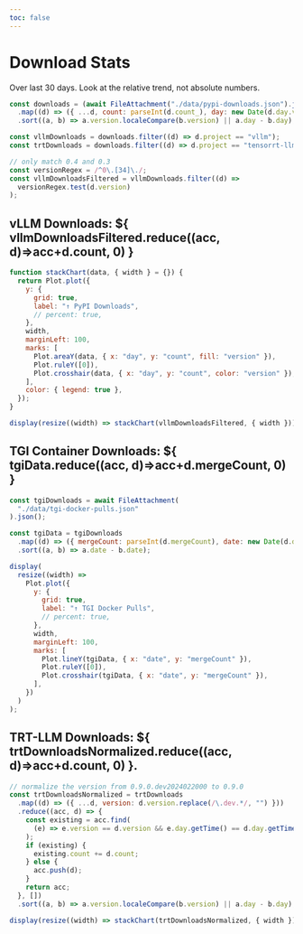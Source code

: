 ```yaml
---
toc: false
---
```


# Download Stats

Over last 30 days. Look at the relative trend, not absolute numbers.

<div class="grid grid-cols-2">
  <div class="card grid-colspan-2">

```js
const downloads = (await FileAttachment("./data/pypi-downloads.json").json())
  .map((d) => ({ ...d, count: parseInt(d.count_), day: new Date(d.day.value) }))
  .sort((a, b) => a.version.localeCompare(b.version) || a.day - b.day);

const vllmDownloads = downloads.filter((d) => d.project == "vllm");
const trtDownloads = downloads.filter((d) => d.project == "tensorrt-llm");

// only match 0.4 and 0.3
const versionRegex = /^0\.[34]\./;
const vllmDownloadsFiltered = vllmDownloads.filter((d) =>
  versionRegex.test(d.version)
);
```

## vLLM Downloads: ${ vllmDownloadsFiltered.reduce((acc, d)=>acc+d.count, 0) }

```js
function stackChart(data, { width } = {}) {
  return Plot.plot({
    y: {
      grid: true,
      label: "↑ PyPI Downloads",
      // percent: true,
    },
    width,
    marginLeft: 100,
    marks: [
      Plot.areaY(data, { x: "day", y: "count", fill: "version" }),
      Plot.ruleY([0]),
      Plot.crosshair(data, { x: "day", y: "count", color: "version" }),
    ],
    color: { legend: true },
  });
}

display(resize((width) => stackChart(vllmDownloadsFiltered, { width })));
```

</div>
  <div class="card">

## TGI Container Downloads: ${ tgiData.reduce((acc, d)=>acc+d.mergeCount, 0) }

```js
const tgiDownloads = await FileAttachment(
  "./data/tgi-docker-pulls.json"
).json();

const tgiData = tgiDownloads
  .map((d) => ({ mergeCount: parseInt(d.mergeCount), date: new Date(d.date) }))
  .sort((a, b) => a.date - b.date);

display(
  resize((width) =>
    Plot.plot({
      y: {
        grid: true,
        label: "↑ TGI Docker Pulls",
        // percent: true,
      },
      width,
      marginLeft: 100,
      marks: [
        Plot.lineY(tgiData, { x: "date", y: "mergeCount" }),
        Plot.ruleY([0]),
        Plot.crosshair(tgiData, { x: "date", y: "mergeCount" }),
      ],
    })
  )
);
```

</div>

<div class="card">

## TRT-LLM Downloads: ${ trtDownloadsNormalized.reduce((acc, d)=>acc+d.count, 0) }.

```js
// normalize the version from 0.9.0.dev2024022000 to 0.9.0
const trtDownloadsNormalized = trtDownloads
  .map((d) => ({ ...d, version: d.version.replace(/\.dev.*/, "") }))
  .reduce((acc, d) => {
    const existing = acc.find(
      (e) => e.version == d.version && e.day.getTime() == d.day.getTime()
    );
    if (existing) {
      existing.count += d.count;
    } else {
      acc.push(d);
    }
    return acc;
  }, [])
  .sort((a, b) => a.version.localeCompare(b.version) || a.day - b.day);

display(resize((width) => stackChart(trtDownloadsNormalized, { width })));
```

</div>

</div>
